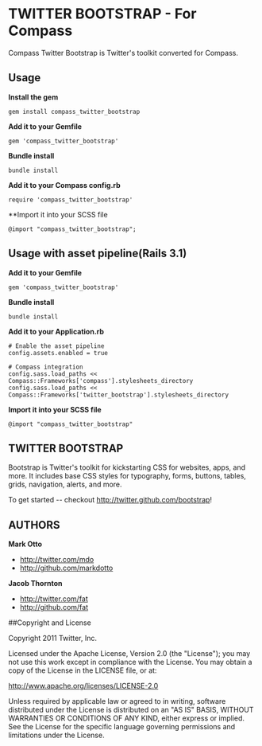 # TWITTER BOOTSTRAP - For Compass

Compass Twitter Bootstrap is Twitter's toolkit converted for Compass.

## Usage

**Install the gem**

    gem install compass_twitter_bootstrap

**Add it to your Gemfile**

    gem 'compass_twitter_bootstrap'

**Bundle install**

    bundle install

**Add it to your Compass config.rb**

    require 'compass_twitter_bootstrap'

**Import it into your SCSS file

    @import "compass_twitter_bootstrap";

## Usage with asset pipeline(Rails 3.1)

**Add it to your Gemfile**

    gem 'compass_twitter_bootstrap'

**Bundle install**

    bundle install

**Add it to your Application.rb**
        
    # Enable the asset pipeline
    config.assets.enabled = true

    # Compass integration
    config.sass.load_paths << Compass::Frameworks['compass'].stylesheets_directory
    config.sass.load_paths << Compass::Frameworks['twitter_bootstrap'].stylesheets_directory

**Import it into your SCSS file**

    @import "compass_twitter_bootstrap"
    

## TWITTER BOOTSTRAP

Bootstrap is Twitter's toolkit for kickstarting CSS for websites, apps, and more. It includes base CSS styles for typography, forms, buttons, tables, grids, navigation, alerts, and more.

To get started -- checkout http://twitter.github.com/bootstrap!

## AUTHORS

**Mark Otto**

+ http://twitter.com/mdo
+ http://github.com/markdotto

**Jacob Thornton**

+ http://twitter.com/fat
+ http://github.com/fat


##Copyright and License

Copyright 2011 Twitter, Inc.

Licensed under the Apache License, Version 2.0 (the "License");
you may not use this work except in compliance with the License.
You may obtain a copy of the License in the LICENSE file, or at:

   http://www.apache.org/licenses/LICENSE-2.0

Unless required by applicable law or agreed to in writing, software
distributed under the License is distributed on an "AS IS" BASIS,
WITHOUT WARRANTIES OR CONDITIONS OF ANY KIND, either express or implied.
See the License for the specific language governing permissions and
limitations under the License.